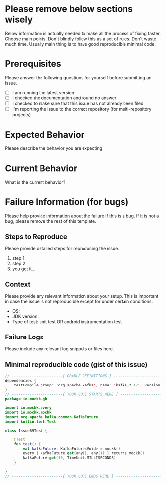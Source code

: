 # Please remove below sections wisely

Below information is actually needed to make all the process of fixing faster.
Choose main points. Don't blindly follow this as a set of rules. 
Don't waste much time. Usually main thing is to have good reproducible minimal code.

# Prerequisites

Please answer the following questions for yourself before submitting an issue.

- [ ] I am running the latest version
- [ ] I checked the documentation and found no answer
- [ ] I checked to make sure that this issue has not already been filed
- [ ] I'm reporting the issue to the correct repository (for multi-repository projects)

# Expected Behavior

Please describe the behavior you are expecting

# Current Behavior

What is the current behavior?

# Failure Information (for bugs)

Please help provide information about the failure if this is a bug. If it is not a bug, please remove the rest of this template.

## Steps to Reproduce

Please provide detailed steps for reproducing the issue.

1. step 1
2. step 2
3. you get it...

## Context

Please provide any relevant information about your setup. This is important in case the issue is not reproducible except for under certain conditions.

* OS:
* JDK version:
* Type of test: unit test OR android instrumentation test


## Failure Logs

Please include any relevant log snippets or files here.

## Minimal reproducible code (gist of this issue)

```kotlin
// -----------------------[ GRADLE DEFINITIONS ] -----------------------
dependencies {
    testCompile group: 'org.apache.kafka', name: 'kafka_2.12', version: '1.1.0'
}
// -----------------------[ YOUR CODE STARTS HERE ] -----------------------
package io.mockk.gh

import io.mockk.every
import io.mockk.mockk
import org.apache.kafka.common.KafkaFuture
import kotlin.test.Test

class Issue69Test {

    @Test
    fun test() {
        val kafkaFuture: KafkaFuture<Void> = mockk()
        every { kafkaFuture.get(any(), any()) } returns mockk()
        kafkaFuture.get(10, TimeUnit.MILLISECONDS)
    }

}
// -----------------------[ YOUR CODE ENDS HERE ] -----------------------
```
